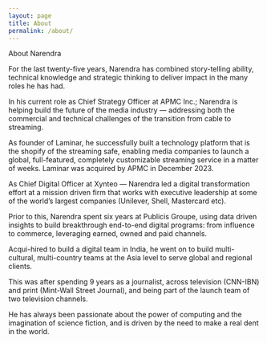 ```yaml
---
layout: page
title: About
permalink: /about/
---
```


About Narendra

For the last twenty-five years, Narendra has combined story-telling ability, technical knowledge and strategic thinking to deliver impact in the many roles he has had.

In his current role as Chief Strategy Officer at APMC Inc.; Narendra is helping build the future of the media industry — addressing both the commercial and technical challenges of the transition from cable to streaming. 

As founder of Laminar, he successfully built a technology platform that is the shopify of the streaming safe, enabling media companies to launch a global, full-featured, completely customizable streaming service in a matter of weeks. Laminar was acquired by APMC in December 2023.

As Chief Digital Officer at Xynteo — Narendra led a digital transformation effort at a mission driven firm that works with executive leadership at some of the world’s largest companies (Unilever, Shell, Mastercard etc).

Prior to this, Narendra spent six years at Publicis Groupe, using data driven insights to build breakthrough end-to-end digital programs: from influence to commerce, leveraging earned, owned and paid channels. 

Acqui-hired to build a digital team in India, he went on to build multi-cultural, multi-country teams at the Asia level to serve global and regional clients. 

This was after spending 9 years as a journalist, across television (CNN-IBN) and print (Mint-Wall Street Journal), and being part of the launch team of two television channels.

He has always been passionate about the power of computing and the imagination of science fiction, and is driven by the need to make a real dent in the world.